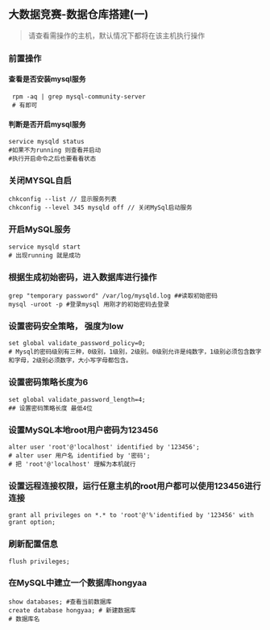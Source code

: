 ## 大数据竞赛-数据仓库搭建(一)

>请查看需操作的主机，默认情况下都将在该主机执行操作

### 前置操作



#### 查看是否安装mysql服务

```shell
 rpm -aq | grep mysql-community-server
 # 有即可
```

#### 判断是否开启mysql服务

```shell
service mysqld status
#如果不为running 则查看并启动
#执行开启命令之后也要看看状态
```



### 关闭MYSQL自启

```shell
chkconfig --list // 显示服务列表
chkconfig --level 345 mysqld off // 关闭MySql启动服务
```



###  开启MySQL服务

```shell
service mysqld start
# 出现running 就是成功
```



### 根据生成初始密码，进入数据库进行操作

```shell
grep "temporary password" /var/log/mysqld.log ##读取初始密码
mysql -uroot -p #登录mysql 用刚才的初始密码去登录
```



### 设置密码安全策略， 强度为low

```mysql
set global validate_password_policy=0;  
# Mysql的密码级别有三种，0级别，1级别，2级别。0级别允许是纯数字，1级别必须包含数字和字母，2级别必须数字，大小写字母都包含。
```



### 设置密码策略长度为6

```mysql
set global validate_password_length=4;
## 设置密码策略长度 最低4位
```



### 设置MySQL本地root用户密码为123456

```mysql
alter user 'root'@'localhost' identified by '123456';
# alter user 用户名 identified by '密码';
# 把 'root'@'localhost' 理解为本机就行
```



### 设置远程连接权限，运行任意主机的root用户都可以使用123456进行连接

```mysql
grant all privileges on *.* to 'root'@'%'identified by '123456' with grant option;
```



### 刷新配置信息

```mysql
flush privileges;
```



### 在MySQL中建立一个数据库hongyaa

```mysql
show databases; #查看当前数据库
create database hongyaa; # 新建数据库
# 数据库名
```

